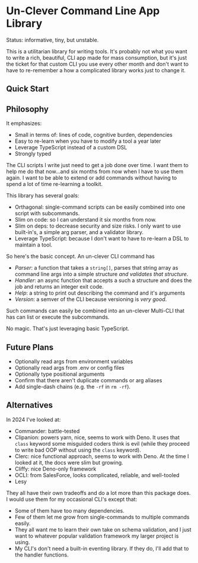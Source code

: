 # Un-Clever Command Line App Library

Status: informative, tiny, but unstable.

This is a utilitarian library for writing tools. It's probably not what you want to write a rich, beautiful, CLI app made for mass consumption, but it's just the ticket for that custom CLI you use every other month and don't want to have to re-remember a how a complicated library works just to change it.

## Quick Start

## Philosophy

It emphasizes:

- Small in terms of: lines of code, cognitive burden, dependencies
- Easy to re-learn when you have to modify a tool a year later
- Leverage TypeScript instead of a custom DSL
- Strongly typed

The CLI scripts I write just need to get a job done over time. I want them to help me do that now...and six months from now when I have to use them again. I want to be able to extend or add commands without having to spend a lot of time re-learning a toolkit.

This library has several goals:

- Orthagonal: single-command scripts can be easily combined into one script with subcommands.
- Slim on code: so I can understand it six months from now.
- Slim on deps: to decrease security and size risks. I only want to use built-in's, a simple arg parser, and a validator library.
- Leverage TypeScript: because I don't want to have to re-learn a DSL to maintain a tool.

So here's the basic concept. An un-clever CLI command has

- *Parser*: a function that takes a `string[]`, parses that string array as command line args into a simple structure *and validates that structure*.
- *Handler*: an async function that accepts a such a structure and does the job and returns an integer exit code.
- *Help*: a string to print out describing the command and it's arguments
- *Version*: a semver of the CLI because versioning is *very good*.

Such commands can easily be combined into an un-clever Multi-CLI that has can list or execute the subcommands.

No magic. That's just leveraging basic TypeScript.

## Future Plans

- Optionally read args from environment variables
- Optionally read args from .env or config files
- Optionally type positional arguments
- Confirm that there aren't duplicate commands or arg aliases
- Add single-dash chains (e.g. the `-rf` in `rm -rf`).

## Alternatives

In 2024 I've looked at:

- Commander: battle-tested
- Clipanion: powers yarn, nice, seems to work with Deno. It uses that `class` keyword some misguided coders think is evil (while they proceed to write bad OOP without using the `class` keyword).
- Clerc: nice functional approach, seems to work with Deno. At the time I looked at it, the docs were slim but growing.
- Cliffy: nice Deno-only framework
- OCLI: from SalesForce, looks complicated, reliable, and well-tooled
- Lesy

They all have their own tradeoffs and do a lot more than this package does. I would use them for my occasional CLI's except that:

- Some of them have too many dependencies.
- Few of them let me grow from single-commands to multiple commands easily.
- They all want me to learn their own take on schema validation, and I just want to whatever popular validation framework my larger project is using.
- My CLI's don't need a built-in eventing library. If they do, I'll add that to the handler functions.
